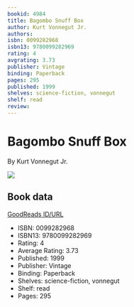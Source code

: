 ```yaml
---
bookid: 4984
title: Bagombo Snuff Box
author: Kurt Vonnegut Jr.
authors: 
isbn: 0099282968
isbn13: 9780099282969
rating: 4
avgrating: 3.73
publisher: Vintage
binding: Paperback
pages: 295
published: 1999
shelves: science-fiction, vonnegut
shelf: read
review: 
---
```


# Bagombo Snuff Box

By Kurt Vonnegut Jr.

![](https://i.gr-assets.com/images/S/compressed.photo.goodreads.com/books/1327353727l/4984.jpg)

## Book data

[GoodReads ID/URL](https://www.goodreads.com/book/show/4984)

- ISBN: 0099282968
- ISBN13: 9780099282969
- Rating: 4
- Average Rating: 3.73
- Published: 1999
- Publisher: Vintage
- Binding: Paperback
- Shelves: science-fiction, vonnegut
- Shelf: read
- Pages: 295

